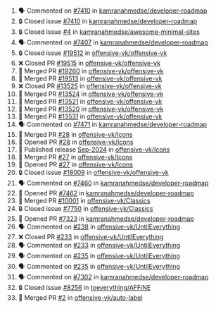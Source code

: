<!--START_SECTION:activity-->
1. 🗣 Commented on [#7410](https://github.com/kamranahmedse/developer-roadmap/issues/7410#issuecomment-2413994116) in [kamranahmedse/developer-roadmap](https://github.com/kamranahmedse/developer-roadmap)
2. 🔒 Closed issue [#7410](https://github.com/kamranahmedse/developer-roadmap/issues/7410) in [kamranahmedse/developer-roadmap](https://github.com/kamranahmedse/developer-roadmap)
3. 🔒 Closed issue [#4](https://github.com/kamranahmedse/awesome-minimal-sites/issues/4) in [kamranahmedse/awesome-minimal-sites](https://github.com/kamranahmedse/awesome-minimal-sites)
4. 🗣 Commented on [#7407](https://github.com/kamranahmedse/developer-roadmap/issues/7407#issuecomment-2413048370) in [kamranahmedse/developer-roadmap](https://github.com/kamranahmedse/developer-roadmap)
5. 🔒 Closed issue [#19512](https://github.com/offensive-vk/offensive-vk/issues/19512) in [offensive-vk/offensive-vk](https://github.com/offensive-vk/offensive-vk)
6. ❌ Closed PR [#19515](https://github.com/offensive-vk/offensive-vk/pull/19515) in [offensive-vk/offensive-vk](https://github.com/offensive-vk/offensive-vk)
7. 🎉 Merged PR [#19260](https://github.com/offensive-vk/offensive-vk/pull/19260) in [offensive-vk/offensive-vk](https://github.com/offensive-vk/offensive-vk)
8. 🎉 Merged PR [#19513](https://github.com/offensive-vk/offensive-vk/pull/19513) in [offensive-vk/offensive-vk](https://github.com/offensive-vk/offensive-vk)
9. ❌ Closed PR [#13525](https://github.com/offensive-vk/offensive-vk/pull/13525) in [offensive-vk/offensive-vk](https://github.com/offensive-vk/offensive-vk)
10. 🎉 Merged PR [#13524](https://github.com/offensive-vk/offensive-vk/pull/13524) in [offensive-vk/offensive-vk](https://github.com/offensive-vk/offensive-vk)
11. 🎉 Merged PR [#13521](https://github.com/offensive-vk/offensive-vk/pull/13521) in [offensive-vk/offensive-vk](https://github.com/offensive-vk/offensive-vk)
12. 🎉 Merged PR [#13520](https://github.com/offensive-vk/offensive-vk/pull/13520) in [offensive-vk/offensive-vk](https://github.com/offensive-vk/offensive-vk)
13. 🎉 Merged PR [#13531](https://github.com/offensive-vk/offensive-vk/pull/13531) in [offensive-vk/offensive-vk](https://github.com/offensive-vk/offensive-vk)
14. 🗣 Commented on [#7471](https://github.com/kamranahmedse/developer-roadmap/pull/7471#issuecomment-2410711682) in [kamranahmedse/developer-roadmap](https://github.com/kamranahmedse/developer-roadmap)
15. 🎉 Merged PR [#28](https://github.com/offensive-vk/Icons/pull/28) in [offensive-vk/Icons](https://github.com/offensive-vk/Icons)
16. 💪 Opened PR [#28](https://github.com/offensive-vk/Icons/pull/28) in [offensive-vk/Icons](https://github.com/offensive-vk/Icons)
17. 🚀 Published release [Sep-2024](https://github.com/offensive-vk/Icons/releases/tag/sep-2024) in [offensive-vk/Icons](https://github.com/offensive-vk/Icons)
18. 🎉 Merged PR [#27](https://github.com/offensive-vk/Icons/pull/27) in [offensive-vk/Icons](https://github.com/offensive-vk/Icons)
19. 💪 Opened PR [#27](https://github.com/offensive-vk/Icons/pull/27) in [offensive-vk/Icons](https://github.com/offensive-vk/Icons)
20. 🔒 Closed issue [#18009](https://github.com/offensive-vk/offensive-vk/issues/18009) in [offensive-vk/offensive-vk](https://github.com/offensive-vk/offensive-vk)
21. 🗣 Commented on [#7460](https://github.com/kamranahmedse/developer-roadmap/issues/7460#issuecomment-2409042613) in [kamranahmedse/developer-roadmap](https://github.com/kamranahmedse/developer-roadmap)
22. 💪 Opened PR [#7462](https://github.com/kamranahmedse/developer-roadmap/pull/7462) in [kamranahmedse/developer-roadmap](https://github.com/kamranahmedse/developer-roadmap)
23. 🎉 Merged PR [#10001](https://github.com/offensive-vk/Classics/pull/10001) in [offensive-vk/Classics](https://github.com/offensive-vk/Classics)
24. 🔒 Closed issue [#7750](https://github.com/offensive-vk/Classics/issues/7750) in [offensive-vk/Classics](https://github.com/offensive-vk/Classics)
25. 💪 Opened PR [#7323](https://github.com/kamranahmedse/developer-roadmap/pull/7323) in [kamranahmedse/developer-roadmap](https://github.com/kamranahmedse/developer-roadmap)
26. 🗣 Commented on [#238](https://github.com/offensive-vk/UntilEverything/pull/238#issuecomment-2391660950) in [offensive-vk/UntilEverything](https://github.com/offensive-vk/UntilEverything)
27. ❌ Closed PR [#233](https://github.com/offensive-vk/UntilEverything/pull/233) in [offensive-vk/UntilEverything](https://github.com/offensive-vk/UntilEverything)
28. 🗣 Commented on [#233](https://github.com/offensive-vk/UntilEverything/pull/233#issuecomment-2391653724) in [offensive-vk/UntilEverything](https://github.com/offensive-vk/UntilEverything)
29. 🗣 Commented on [#235](https://github.com/offensive-vk/UntilEverything/pull/235#issuecomment-2391648517) in [offensive-vk/UntilEverything](https://github.com/offensive-vk/UntilEverything)
30. 🗣 Commented on [#235](https://github.com/offensive-vk/UntilEverything/pull/235#issuecomment-2391647614) in [offensive-vk/UntilEverything](https://github.com/offensive-vk/UntilEverything)
31. 🗣 Commented on [#7302](https://github.com/kamranahmedse/developer-roadmap/issues/7302#issuecomment-2391603606) in [kamranahmedse/developer-roadmap](https://github.com/kamranahmedse/developer-roadmap)
32. 🔒 Closed issue [#8256](https://github.com/toeverything/AFFiNE/issues/8256) in [toeverything/AFFiNE](https://github.com/toeverything/AFFiNE)
33. 🎉 Merged PR [#2](https://github.com/offensive-vk/auto-label/pull/2) in [offensive-vk/auto-label](https://github.com/offensive-vk/auto-label)
<!--END_SECTION:activity-->
